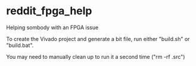 # reddit_fpga_help
Helping sombody with an FPGA issue

To create the Vivado project and generate a bit file, run either "build.sh" or "build.bat". 

You may need to manually clean up to run it a second time ("rm -rf .src")
